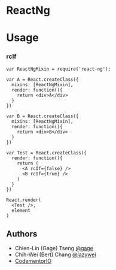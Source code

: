 ReactNg
=======

# Usage

### rcIf

```
var ReactNgMixin = require('react-ng');

var A = React.createClass({
  mixins: [ReactNgMixin],
  render: function(){
    return <div>A</div>
  }
})

var B = React.createClass({
  mixins: [ReactNgMixin],
  render: function(){
    return <div>B</div>
  }
})

var Test = React.createClass({
  render: function(){
    return (
      <A rcIf={false} />
      <B rcIf={true} />
    )
  }
})

React.render(
  <Test />,
  element
)
```

## Authors

- Chien-Lin (Gage) Tseng [@gage](https://github.com/gage)
- Chih-Wei (Bert) Chang [@lazywei](https://github.com/lazywei)
- [CodementorIO](https://codementor.io)

